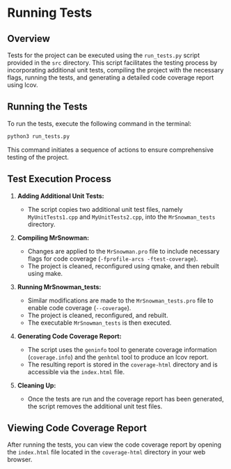 # Running Tests

## Overview

Tests for the project can be executed using the `run_tests.py` script provided in the `src` directory. This script facilitates the testing process by incorporating additional unit tests, compiling the project with the necessary flags, running the tests, and generating a detailed code coverage report using lcov.

## Running the Tests

To run the tests, execute the following command in the terminal:

```bash
python3 run_tests.py
```

This command initiates a sequence of actions to ensure comprehensive testing of the project.

## Test Execution Process

1. **Adding Additional Unit Tests:**
   - The script copies two additional unit test files, namely `MyUnitTests1.cpp` and `MyUnitTests2.cpp`, into the `MrSnowman_tests` directory.

2. **Compiling MrSnowman:**
   - Changes are applied to the `MrSnowman.pro` file to include necessary flags for code coverage (`-fprofile-arcs -ftest-coverage`).
   - The project is cleaned, reconfigured using qmake, and then rebuilt using make.

3. **Running MrSnowman_tests:**
   - Similar modifications are made to the `MrSnowman_tests.pro` file to enable code coverage (`--coverage`).
   - The project is cleaned, reconfigured, and rebuilt.
   - The executable `MrSnowman_tests` is then executed.

4. **Generating Code Coverage Report:**
   - The script uses the `geninfo` tool to generate coverage information (`coverage.info`) and the `genhtml` tool to produce an lcov report.
   - The resulting report is stored in the `coverage-html` directory and is accessible via the `index.html` file.

5. **Cleaning Up:**
   - Once the tests are run and the coverage report has been generated, the script removes the additional unit test files.

## Viewing Code Coverage Report

After running the tests, you can view the code coverage report by opening the `index.html` file located in the `coverage-html` directory in your web browser.

